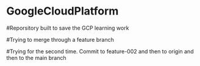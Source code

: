 # GoogleCloudPlatform

#Reporsitory built to save the GCP learning work

#Trying to merge through a feature branch

#Trying for the second time. Commit to feature-002 and then to origin and then to the main branch
